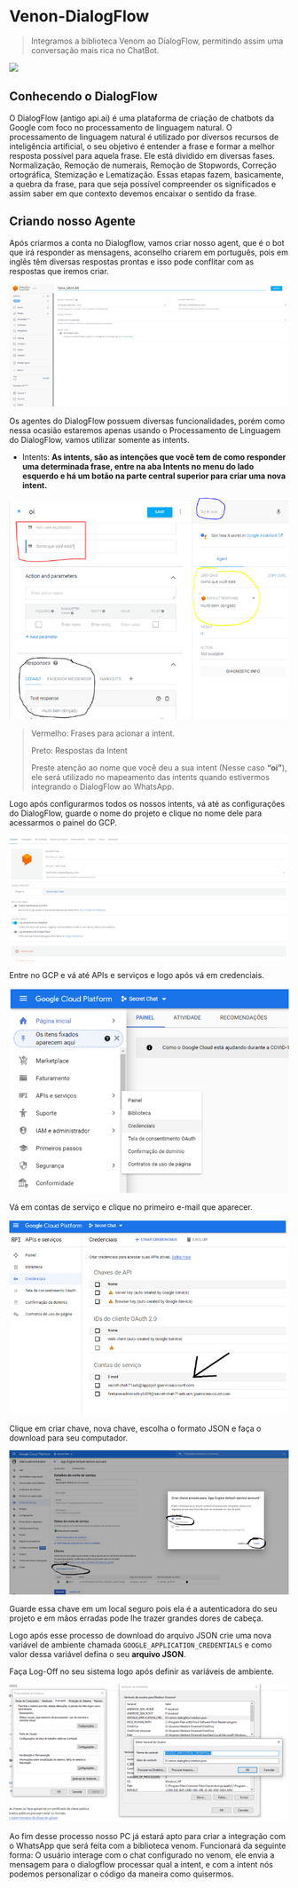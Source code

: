 # Venon-DialogFlow
>Integramos a biblioteca Venom ao DialogFlow, permitindo assim uma conversação mais rica no ChatBot.

![](https://camo.githubusercontent.com/df610fa85dd4f78da335757a27a5f57c528a058047d26055f4604f631d8b8a8d/68747470733a2f2f696d672e736869656c64732e696f2f6e706d2f762f76656e6f6d2d626f742e7376673f636f6c6f723d677265656e)
## Conhecendo o DialogFlow
 O DialogFlow (antigo api.ai) é uma plataforma de criação de chatbots da Google com foco no processamento de linguagem natural. O processamento de linguagem natural é utilizado por diversos recursos de inteligência artificial, o seu objetivo é entender a frase e formar a melhor resposta possível para aquela frase. Ele está dividido em diversas fases. Normalização, Remoção de numerais, Remoção de Stopwords, Correção ortográfica, Stemização e Lematização. Essas etapas fazem, basicamente, a quebra da frase, para que seja possível compreender os significados e assim saber em que contexto devemos encaixar o sentido da frase.
## Criando nosso Agente
 Após criarmos a conta no Dialogflow, vamos criar nosso agent, que é o bot que irá responder as mensagens, aconselho criarem em português, pois em inglês têm diversas respostas prontas e isso pode conflitar com as respostas que iremos criar.

![](/assets/1.png)

Os agentes do DialogFlow possuem diversas funcionalidades, porém como nessa ocasião estaremos apenas usando o Processamento de Linguagem do DialogFlow, vamos utilizar somente as intents.
* Intents: **As intents, são as intenções que você tem de como responder uma determinada frase, entre na aba Intents no menu do lado esquerdo e há um botão na parte central superior para criar uma nova intent.**

![](/assets/2.png)
 >Vermelho: Frases para acionar a intent.
>
 >Preto: Respostas da Intent
>
 >Preste atenção ao nome que você deu a sua intent (Nesse caso **“oi”**), ele será utilizado no mapeamento das intents quando estivermos integrando o DialogFlow ao WhatsApp.

 Logo após configurarmos todos os nossos intents, vá até as configurações do DialogFlow, guarde o nome do projeto e clique no nome dele para acessarmos o painel do GCP.

 ![](/assets/3.png)

 Entre no GCP e vá até APIs e serviços e logo após vá em credenciais.
  
![](/assets/4.png)

Vá em contas de serviço e clique no primeiro e-mail que aparecer.

![](/assets/5.png)

Clique em criar chave, nova chave, escolha o formato JSON e faça o download para seu computador.

![](/assets/6.png)

Guarde essa chave em um local seguro pois ela é a autenticadora do seu projeto e em mãos erradas pode lhe trazer grandes dores de cabeça.

Logo após esse processo de download do arquivo JSON crie uma nova variável de ambiente chamada `GOOGLE_APPLICATION_CREDENTIALS` e como valor dessa variável defina o seu **arquivo JSON**.

Faça Log-Off no seu sistema logo após definir as variáveis de ambiente.

![](/assets/7.png)

Ao fim desse processo nosso PC já estará apto para criar a integração com o WhatsApp que será feita com a biblioteca venom. Funcionará da seguinte forma: O usuário interage com o chat configurado no venom, ele envia a mensagem para o dialogflow processar qual a intent, e com a intent nós podemos personalizar o código da maneira como quisermos.


